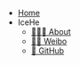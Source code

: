 -   [Home](/README.md)
-   IceHe
    -   [🧑🏻‍💻 About](/life/bio.md)
    -   [🏄‍♂ Weibo](https://weibo.com/icedes)
    -   [🐙 GitHub](https://github.com/IceHe)

<!-- - External -->
<!--     - [Chat](https://gitter.im/IceHe/community) -->
<!--     - [GitLab](https://gitlab.com/IceHe) -->

<!-- Ref : https://docsify.js.org/#/custom-navbar?id=markdown -->
